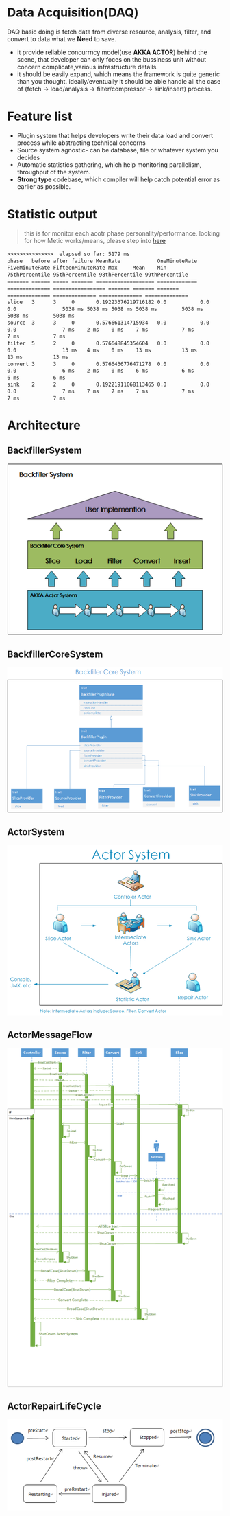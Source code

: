 # Data Acquisition(DAQ)
DAQ basic doing is fetch data from diverse resource, analysis, filter, and convert to data what we **Need** to save.
* it provide reliable concurrncy model(use __AKKA ACTOR__) behind the scene, that developer can only foces on the bussiness unit without concern complicate,various infrastructure details.
* it should be easily expand, which means the framework is quite generic than you thought. ideally/eventually it should be able handle all the case of (fetch -> load/analysis -> filter/compressor -> sink/insert) process.

# Feature list
* Plugin system that helps developers write their data load and convert process while abstracting technical concerns
* Source system agnostic- can be database, file or whatever system you decides
* Automatic statistics gathering, which help monitoring parallelism, throughput of the system.
* __Strong type__ codebase, which compiler will help catch potential error as earlier as possible. 

# Statistic output 
> this is for monitor each acotr phase personality/performance.
> looking for how Metic works/means, please step into [here](http://metrics.dropwizard.io/3.1.0/getting-started/)

```
>>>>>>>>>>>>>>>  elapsed so far: 5179 ms
phase   before after failure MeanRate            OneMinuteRate FiveMinuteRate FifteenMinuteRate Max     Mean    Min     75thPercentile 95thPercentile 98thPercentile 99thPercentile
======= ====== ===== ======= =================== ============= ============== ================= ======= ======= ======= ============== ============== ============== ==============
slice   3      3     0       0.19223376219716182 0.0           0.0            0.0               5038 ms 5038 ms 5038 ms 5038 ms        5038 ms        5038 ms        5038 ms       
source  3      3     0       0.576661314715934   0.0           0.0            0.0               7 ms    2 ms    0 ms    7 ms           7 ms           7 ms           7 ms          
filter  5      2     0       0.576648845354604   0.0           0.0            0.0               13 ms   4 ms    0 ms    13 ms          13 ms          13 ms          13 ms         
convert 3      3     0       0.5766436776471278  0.0           0.0            0.0               6 ms    2 ms    0 ms    6 ms           6 ms           6 ms           6 ms          
sink    2      2     0       0.19221911068113465 0.0           0.0            0.0               7 ms    7 ms    7 ms    7 ms           7 ms           7 ms           7 ms                 
```

# Architecture

## BackfillerSystem
![BackfillerSystem](/architecture/BackfillerSystem.png)

## BackfillerCoreSystem
![BackfillerCoreSystem](/architecture/BackfillerCoreSystem.png)

## ActorSystem
![ActorSystem](/architecture/ActorSystem.png)

## ActorMessageFlow
![ActorMessageFlow](/architecture/ActorMessageFlow.png)

## ActorRepairLifeCycle
![ActorRepairLifeCycle](/architecture/ActorLifeCycle.png)